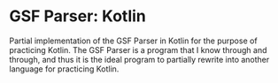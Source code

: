 # GSF Parser: Kotlin
Partial implementation of the GSF Parser in Kotlin for the purpose of 
practicing Kotlin. The GSF Parser is a program that I know through and
through, and thus it is the ideal program to partially rewrite into
another language for practicing Kotlin.
